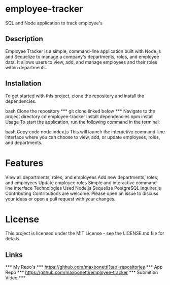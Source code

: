 # employee-tracker
SQL and Node application to track employee's
## Description
Employee Tracker is a simple, command-line application built with Node.js and Sequelize to manage a company's departments, roles, and employee data. It allows users to view, add, and manage employees and their roles within departments.

## Installation

To get started with this project, clone the repository and install the dependencies.

bash
Clone the repository
*** git clone linked below ***
Navigate to the project directory
    cd employee-tracker
Install dependencies
    npm install
Usage
To start the application, run the following command in the terminal:

bash
Copy code
node index.js
This will launch the interactive command-line interface where you can choose to view, add, or update employees, roles, and departments.

# Features
View all departments, roles, and employees
Add new departments, roles, and employees
Update employee roles
Simple and interactive command-line interface
Technologies Used
Node.js
Sequelize
PostgreSQL
Inquirer.js
Contributing
Contributions are welcome. Please open an issue to discuss your ideas or open a pull request with your changes.

# License
This project is licensed under the MIT License - see the LICENSE.md file for details.

## Links
*** My Repo's *** https://github.com/maxbonetti?tab=repositories
*** App Repo *** https://github.com/maxbonetti/employee-tracker
*** Submition Video *** 
